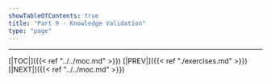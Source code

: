 ```yaml
---
showTableOfContents: true
title: "Part 9 - Knowledge Validation"
type: "page"
---
```




---
[|TOC|]({{< ref "../../moc.md" >}})
[|PREV|]({{< ref "./exercises.md" >}})
[|NEXT|]({{< ref "../../moc.md" >}})

